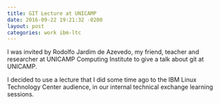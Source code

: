 ```yaml
---
title: GIT Lecture at UNICAMP
date: 2016-09-22 19:21:32 -0200
layout: post
categories: work ibm-ltc
---
```

I was invited by Rodolfo Jardim de Azevedo, my friend, teacher and researcher at UNICAMP Computing Institute to give a talk about git at UNICAMP.<!--more-->

I decided to use a lecture that I did some time ago to the IBM Linux Technology Center audience, in our internal technical exchange learning sessions.
